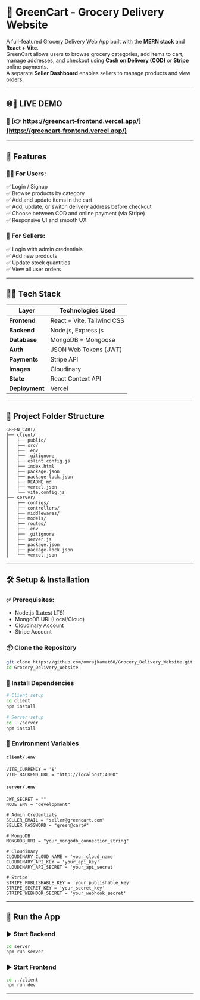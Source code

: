 # 🥦 GreenCart - Grocery Delivery Website  

A full-featured Grocery Delivery Web App built with the **MERN stack** and **React + Vite**.  
GreenCart allows users to browse grocery categories, add items to cart, manage addresses, and checkout using **Cash on Delivery (COD)** or **Stripe** online payments.  
A separate **Seller Dashboard** enables sellers to manage products and view orders.

---

## 🌐🚀 **LIVE DEMO**

### 🔗 [👉 https://greencart-frontend.vercel.app/](https://greencart-frontend.vercel.app/)

---

## 🎯 Features  

### 🧑‍🍳 For Users:
✅ Login / Signup  
✅ Browse products by category  
✅ Add and update items in the cart  
✅ Add, update, or switch delivery address before checkout  
✅ Choose between COD and online payment (via Stripe)  
✅ Responsive UI and smooth UX  

### 🛒 For Sellers:
✅ Login with admin credentials  
✅ Add new products  
✅ Update stock quantities  
✅ View all user orders

---

## 🧑‍💻 Tech Stack  

| Layer       | Technologies Used                          |
|-------------|---------------------------------------------|
| **Frontend**| React + Vite, Tailwind CSS                  |
| **Backend** | Node.js, Express.js                         |
| **Database**| MongoDB + Mongoose                          |
| **Auth**    | JSON Web Tokens (JWT)                       |
| **Payments**| Stripe API                                  |
| **Images**  | Cloudinary                                  |
| **State**   | React Context API                           |
| **Deployment** | Vercel |

---

## 📁 Project Folder Structure  

```
GREEN_CART/
├── client/
│   ├── public/
│   ├── src/
│   ├── .env
│   ├── .gitignore
│   ├── eslint.config.js
│   ├── index.html
│   ├── package.json
│   ├── package-lock.json
│   ├── README.md
│   ├── vercel.json
│   └── vite.config.js
├── server/
│   ├── configs/
│   ├── controllers/
│   ├── middlewares/
│   ├── models/
│   ├── routes/
│   ├── .env
│   ├── .gitignore
│   ├── server.js
│   ├── package.json
│   ├── package-lock.json
│   └── vercel.json
```

---

## 🛠️ Setup & Installation  

### ✅ Prerequisites:  
- Node.js (Latest LTS)  
- MongoDB URI (Local/Cloud)  
- Cloudinary Account  
- Stripe Account  

### 📦 Clone the Repository  

```bash
git clone https://github.com/omrajkamat68/Grocery_Delivery_Website.git
cd Grocery_Delivery_Website
```

### 🔧 Install Dependencies  

```bash
# Client setup
cd client
npm install

# Server setup
cd ../server
npm install
```

### 📁 Environment Variables  

#### `client/.env`

```env
VITE_CURRENCY = '$'
VITE_BACKEND_URL = "http://localhost:4000"
```

#### `server/.env`

```env
JWT_SECRET = ""
NODE_ENV = "development"

# Admin Credentials
SELLER_EMAIL = "seller@greencart.com"
SELLER_PASSWORD = "green@cart#"

# MongoDB
MONGODB_URI = "your_mongodb_connection_string"

# Cloudinary
CLOUDINARY_CLOUD_NAME = 'your_cloud_name'
CLOUDINARY_API_KEY = 'your_api_key'
CLOUDINARY_API_SECRET = 'your_api_secret'

# Stripe
STRIPE_PUBLISHABLE_KEY = 'your_publishable_key'
STRIPE_SECRET_KEY = 'your_secret_key'
STRIPE_WEBHOOK_SECRET = 'your_webhook_secret'
```

---

## 🚦 Run the App  

### ▶️ Start Backend  

```bash
cd server
npm run server
```

### ▶️ Start Frontend  

```bash
cd ../client
npm run dev
```

---
